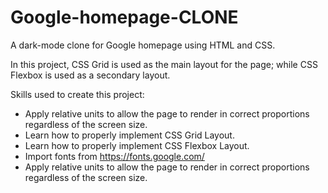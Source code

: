 # Google-homepage-CLONE

A dark-mode clone for Google homepage using HTML and CSS.

In this project, CSS Grid is used as the main layout for the page; while CSS Flexbox is used as a secondary layout.

Skills used to create this project:
* Apply relative units to allow the page to render in correct proportions regardless of the screen size.
* Learn how to properly implement CSS Grid Layout.
* Learn how to properly implement CSS Flexbox Layout.
* Import fonts from https://fonts.google.com/
* Apply relative units to allow the page to render in correct proportions regardless of the screen size.
